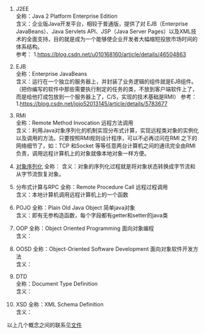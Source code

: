 1. J2EE   
全称：Java 2 Platform Enterprise Edition  
含义：企业版Java开发平台，相较于普通版，提供了对 EJB（Enterprise JavaBeans）、Java Servlets API、JSP（Java Server Pages）以及XML技术的全面支持，目的就是成为一个能够使企业开发者大幅缩短投放市场时间的体系结构。  
参考：
1.https://blog.csdn.net/u010168160/article/details/46504863

2. EJB  
全称：Enterprise JavaBeans   
含义：运行在一个独立的服务器上，并封装了业务逻辑的组件就是EJB组件。（把你编写的软件中那些需要执行制定的任务的类，不放到客户端软件上了，而是给他打成包放到一个服务器上了，C/S，实现的技术基础是RMI）
参考：
1.https://blog.csdn.net/jojo52013145/article/details/5783677


3. RMI  
全称：Remote Method Invocation  远程方法调用  
含义：利用Java对象序列化的机制实现分布式计算，实现远程类对象的实例化以及调用的方法。只要按照RMI规则设计程序，可以不必再过问在RMI 之下的网络细节了，如：TCP 和Socket 等等任意两台计算机之间的通讯完全由RMI负责，调用远程计算机上的对象就像本地对象一样方便。

4. [对象序列化](https://github.com/KerwinShi/MyJavaLearning)
全称：
含义：对象的序列化过程就是将对象状态转换成字节流和从字节流恢复对象。

5. 分布式计算与RPC
全称：Remote Procedure Call  远程过程调用  
含义：本地计算机调用远程计算机上的一个函数

6. POJO
全称：Plain Old Java Object  简单java对象  
含义：即有无参构造函数，每个字段都有getter和setter的java类  

7. OOP
全称：Object Oriented Programming 面向对象编程  
含义：

8. OOSD
全称：Object-Oriented Software Development  面向对象软件开发方法  
含义：

9. DTD  
全称：Document Type Definition  
含义：


10. XSD
全称：XML Schema Definition  
含义：


以上几个概念之间的联系见[文件](../mindmap/J2EE与EJB.drawio) 